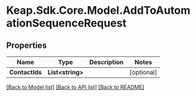 # Keap.Sdk.Core.Model.AddToAutomationSequenceRequest

## Properties

Name | Type | Description | Notes
------------ | ------------- | ------------- | -------------
**ContactIds** | **List&lt;string&gt;** |  | [optional] 

[[Back to Model list]](../README.md#documentation-for-models) [[Back to API list]](../README.md#documentation-for-api-endpoints) [[Back to README]](../README.md)

